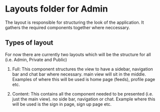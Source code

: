 # Layouts folder for Admin

The layout is responsible for structuring the look of the application. It gathers the required components together where neccessary.

## Types of layout

  For now there are currently two layouts which will be the structure for all (i.e. Admin, Private and Public)

  1. Full: This component structures the view to have a sidebar, navigation bar and chat bar where necessary. main view will sit in the middle. Examples of where this will be used is home page (feeds), profile page etc.

  2. Content: This contains all the component needed to be presented (i.e. just the main view). no side bar, navigation or chat. Example where this will be used is the sign in page, sign up page etc.
